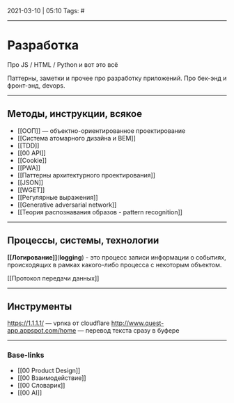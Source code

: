 2021-03-10 | 05:10
Tags: #
___

# Разработка
Про JS / HTML / Python и вот это всё

Паттерны, заметки и прочее про разработку приложений. Про бек-энд и фронт-энд, devops.

---

## Методы, инструкции, всякое
- [[ООП]] — объектно-ориентированное проектирование
- [[Система атомарного дизайна и BEM]]
- [[TDD]]
- [[00 API]]
- [[Cookie]]
- [[PWA]]
- [[Паттерны архитектурного проектирования]]
- [[JSON]]
- [[WGET]]
- [[Регулярные выражения]]
- [[Generative adversarial network]]
- [[Теория распознавания образов - pattern recognition]]

---
## Процессы, системы, технологии
**[[Логирование]]**(**logging**) - это процесс записи информации о событиях, происходящих в рамках какого-либо процесса с некоторым объектом.

[[Протокол передачи данных]]

___
## Инструменты
https://1.1.1.1/ — vpnка от cloudflare
http://www.quest-app.appspot.com/home — перевод текста сразу в буфере


___
### Base-links
- [[00 Product Design]]
- [[00 Взаимодействие]]
- [[00 Словарик]]
- [[00 AI]]


